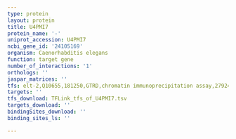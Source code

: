 ```yaml
---
type: protein
layout: protein
title: U4PMI7
protein_name: '-'
uniprot_accession: U4PMI7
ncbi_gene_id: '24105169'
organism: Caenorhabditis elegans
function: target gene
number_of_interactions: '1'
orthologs: ''
jaspar_matrices: ''
tfs: elt-2,Q10655,181250,GTRD,chromatin immunoprecipitation assay,27924024%5Buid%5D,No
targets: ''
tfs_download: TFLink_tfs_of_U4PMI7.tsv
targets_download: ''
bindingSites_download: ''
binding_sites_ls: ''

---
```

